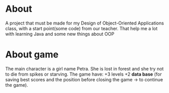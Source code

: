 # About
A project that must be made for my Design of Object-Oriented Applications class, with a start point(some code) from our teacher. That help me a lot with learning Java and some new things about OOP
# About game
The main character is a girl name Petra. She is lost in forest and she try not to die from spikes or starving. 
The game have:
+3 levels 
+2 __data base__ (for saving best scores and the position before closing the game -> to continue the game).
